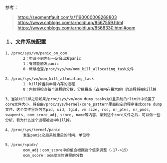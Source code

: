 参考：
> https://segmentfault.com/a/1190000008268803  
> https://www.cnblogs.com/arnoldlu/p/8567559.html  
> https://www.cnblogs.com/arnoldlu/p/8568330.html#oom  


### １、文件系统配置  
```
1、/proc/sys/vm/panic_on_oom
		2：申请不到内存一定会出发panic
		1：有可能触发panic
		0：继续检查/proc/sys/vm/oom_kill_allocating_task文件
		
2、/proc/sys/vm/oom_kill_allocating_task
		1：kill掉当前申请内存的进程 
		0：内核将检查每个进程的分数，分数最高（占用内存最大的）的进程将被kill掉
		
3、当被kill掉之后如果/proc/sys/vm/oom_dump_tasks为1且系统的rlimit中设置了core文件大小，将会由/proc/sys/kernel/core_pattern里面指定的程序生成core dump文件，这个文件里将包含pid, uid, tgid, vm size, rss, nr_ptes, nr_pmds, swapents, oom_score_adj、score, name等内容，拿到这个core文件之后，可以做一些分析，看为什么这个进程被选中kill掉。

4、/proc/sys/kernel/panic
		发生panic之后系统重启的时间，单位秒
		
5、/proc/<pid>/
		oom_adj：oom_score中的值会根据这个值来调整（-17->15）
		oom_score：oom发生时进程的分数
```

